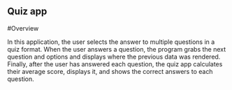 ## Quiz app

#Overview

In this application, the user selects the answer to multiple questions in a quiz format. When the user answers a question, the program grabs the next question and options and displays where the previous data was rendered. Finally, after the user has answered each question, the quiz app calculates their average score, displays it, and shows the correct answers to each question.
